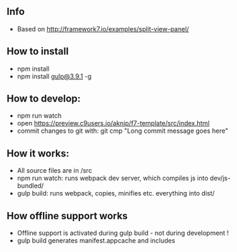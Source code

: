 

## Info
- Based on http://framework7.io/examples/split-view-panel/


## How to install
- npm install
- npm install gulp@3.9.1 -g

## How to develop:
- npm run watch
- open https://preview.c9users.io/aknip/f7-template/src/index.html
- commit changes to git with: git cmp "Long commit message goes here" 


## How it works:
- All source files are in /src
- npm run watch: runs webpack dev server, which compiles js into dev/js-bundled/
- gulp build: runs webpack, copies, minifies etc. everything into dist/


## How offline support works
- Offline support is activated during gulp build - not during development !
- gulp build generates manifest.appcache and includes <script> for appcache-nanny.js
- my-app.js initializes appcache-nanny (sets path to appcache-loader.html, refresh interval etc.)


## Gulp tasks
- gulp hello: test with console.log
- gulp useref: Analyzes HTML files for JS and CSS sources, concatenates and minifies them into dist/
- gulp build: runs webpack, copies, minifies etc. everything into dist/


## Notes
- Gulp for deployment to github pages / SSH / FTP / SFTP...
 https://github.com/morris/vinyl-ftp
 https://github.com/jwir3/gulp-ssh-deploy
 https://github.com/teambition/gulp-ssh

## git Notes
git add --all
git commit -m "first commit"
git push origin master

for a shortcut add this lines to .git/config in this project:
[alias]
    cmp = "!f() { git add -A && git commit -m \"$@\" && git push; }; f"
Usage in terminal: git cmp "Long commit message goes here"
